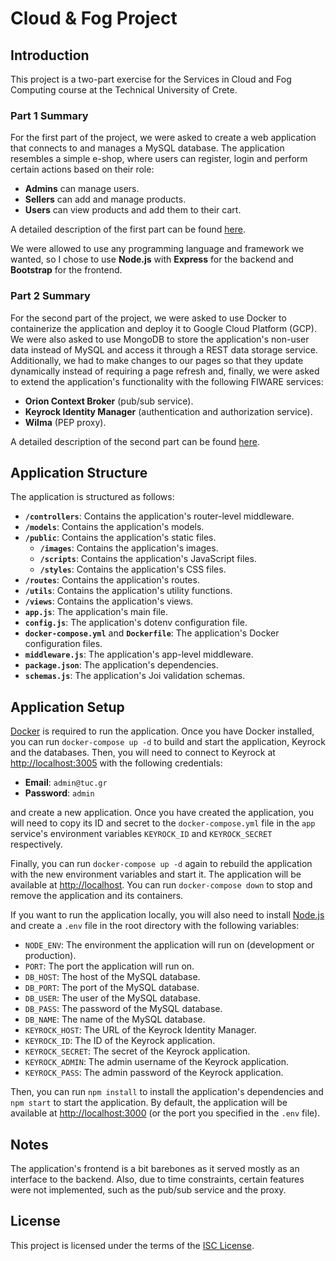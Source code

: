 # Cloud & Fog Project

## Introduction

This project is a two-part exercise for the Services in Cloud and Fog Computing course at the Technical University of Crete.

### Part 1 Summary

For the first part of the project, we were asked to create a web application that connects to and manages a MySQL database. The application resembles a simple e-shop, where users can register, login and perform certain actions based on their role:

- **Admins** can manage users.
- **Sellers** can add and manage products.
- **Users** can view products and add them to their cart.

A detailed description of the first part can be found [here](part-1.pdf).

We were allowed to use any programming language and framework we wanted, so I chose to use **Node.js** with **Express** for the backend and **Bootstrap** for the frontend.

### Part 2 Summary

For the second part of the project, we were asked to use Docker to containerize the application and deploy it to Google Cloud Platform (GCP). We were also asked to use MongoDB to store the application's non-user data instead of MySQL and access it through a REST data storage service. Additionally, we had to make changes to our pages so that they update dynamically instead of requiring a page refresh and, finally, we were asked to extend the application's functionality with the following FIWARE services:

- **Orion Context Broker** (pub/sub service).
- **Keyrock Identity Manager** (authentication and authorization service).
- **Wilma** (PEP proxy).

A detailed description of the second part can be found [here](part-2.pdf).

## Application Structure

The application is structured as follows:

- **`/controllers`**: Contains the application's router-level middleware.
- **`/models`**: Contains the application's models.
- **`/public`**: Contains the application's static files.
  - **`/images`**: Contains the application's images.
  - **`/scripts`**: Contains the application's JavaScript files.
  - **`/styles`**: Contains the application's CSS files.
- **`/routes`**: Contains the application's routes.
- **`/utils`**: Contains the application's utility functions.
- **`/views`**: Contains the application's views.
- **`app.js`**: The application's main file.
- **`config.js`**: The application's dotenv configuration file.
- **`docker-compose.yml`** and **`Dockerfile`**: The application's Docker configuration files.
- **`middleware.js`**: The application's app-level middleware.
- **`package.json`**: The application's dependencies.
- **`schemas.js`**: The application's Joi validation schemas.

## Application Setup

[Docker](https://www.docker.com/) is required to run the application. Once you have Docker installed, you can run `docker-compose up -d` to build and start the application, Keyrock and the databases. Then, you will need to connect to Keyrock at <http://localhost:3005> with the following credentials:

- **Email**: `admin@tuc.gr`
- **Password**: `admin`

and create a new application. Once you have created the application, you will need to copy its ID and secret to the `docker-compose.yml` file in the `app` service's environment variables `KEYROCK_ID` and `KEYROCK_SECRET` respectively.

Finally, you can run `docker-compose up -d` again to rebuild the application with the new environment variables and start it. The application will be available at <http://localhost>. You can run `docker-compose down` to stop and remove the application and its containers.

If you want to run the application locally, you will also need to install [Node.js](https://nodejs.org/) and create a `.env` file in the root directory with the following variables:

- `NODE_ENV`: The environment the application will run on (development or production).
- `PORT`: The port the application will run on.
- `DB_HOST`: The host of the MySQL database.
- `DB_PORT`: The port of the MySQL database.
- `DB_USER`: The user of the MySQL database.
- `DB_PASS`: The password of the MySQL database.
- `DB_NAME`: The name of the MySQL database.
- `KEYROCK_HOST`: The URL of the Keyrock Identity Manager.
- `KEYROCK_ID`: The ID of the Keyrock application.
- `KEYROCK_SECRET`: The secret of the Keyrock application.
- `KEYROCK_ADMIN`: The admin username of the Keyrock application.
- `KEYROCK_PASS`: The admin password of the Keyrock application.

Then, you can run `npm install` to install the application's dependencies and `npm start` to start the application. By default, the application will be available at <http://localhost:3000> (or the port you specified in the `.env` file).

## Notes

The application's frontend is a bit barebones as it served mostly as an interface to the backend. Also, due to time constraints, certain features were not implemented, such as the pub/sub service and the proxy.

## License

This project is licensed under the terms of the [ISC License](https://opensource.org/licenses/ISC).
